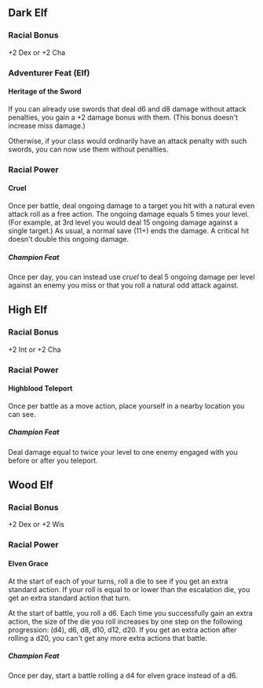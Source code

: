## Dark Elf

### Racial Bonus

+2 Dex or +2 Cha

### Adventurer Feat (Elf)

#### Heritage of the Sword

If you can already use swords that deal d6 and d8 damage without attack penalties, you gain a +2 damage bonus with them. (This bonus doesn't increase miss damage.)

Otherwise, if your class would ordinarily have an attack penalty with such swords, you can now use them without penalties.

### Racial Power

#### Cruel

Once per battle, deal ongoing damage to a target you hit with a natural even attack roll as a free action. The ongoing damage equals 5 times your level. (For example, at 3rd level you would deal 15 ongoing damage against a single target.) As usual, a normal save (11+) ends the damage. A critical hit doesn't double this ongoing damage.

##### Champion Feat

Once per day, you can instead use _cruel_ to deal 5 ongoing damage per level against an enemy you miss or that you roll a natural odd attack against.

## High Elf

### Racial Bonus

+2 Int or +2 Cha

### Racial Power

#### Highblood Teleport

Once per battle as a move action, place yourself in a nearby location you can see.

##### Champion Feat

Deal damage equal to twice your level to one enemy engaged with you before or after you teleport.

## Wood Elf

### Racial Bonus

+2 Dex or +2 Wis

### Racial Power

#### Elven Grace

At the start of each of your turns, roll a die to see if you get an extra standard action. If your roll is equal to or lower than the escalation die, you get an extra standard action that turn.

At the start of battle, you roll a d6. Each time you successfully gain an extra action, the size of the die you roll increases by one step on the following progression: (d4), d6, d8, d10, d12, d20. If you get an extra action after rolling a d20, you can't get any more extra actions that battle.

##### Champion Feat

Once per day, start a battle rolling a d4 for elven grace instead of a d6.
